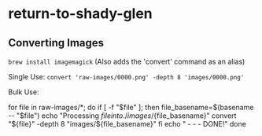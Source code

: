 # return-to-shady-glen


## Converting Images
`brew install imagemagick` (Also adds the 'convert' command as an alias)

Single Use:
`convert 'raw-images/0000.png' -depth 8 'images/0000.png'`

Bulk Use:

for file in raw-images/*; do
    if [ -f "$file" ]; then
        file_basename=$(basename -- "$file")
        echo "Processing ${file} into ./images/${file_basename}"
        convert "${file}" -depth 8 "images/${file_basename}"
    fi
    echo " - - - DONE!"
done
